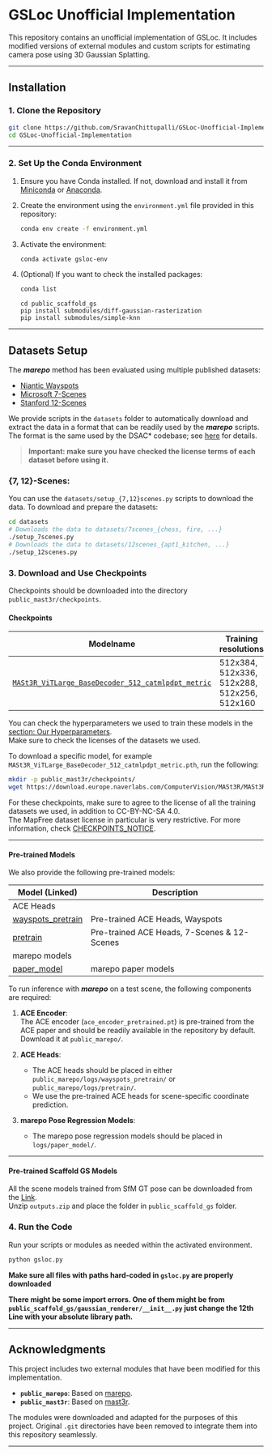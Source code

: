 # **GSLoc Unofficial Implementation**

This repository contains an unofficial implementation of GSLoc. It includes modified versions of external modules and custom scripts for estimating camera pose using 3D Gaussian Splatting.

---

## **Installation**

### **1. Clone the Repository**

```bash
git clone https://github.com/SravanChittupalli/GSLoc-Unofficial-Implementation.git
cd GSLoc-Unofficial-Implementation
```

---

### **2. Set Up the Conda Environment**

1. Ensure you have Conda installed. If not, download and install it from [Miniconda](https://docs.conda.io/en/latest/miniconda.html) or [Anaconda](https://www.anaconda.com/products/distribution).

2. Create the environment using the `environment.yml` file provided in this repository:

   ```bash
   conda env create -f environment.yml
   ```

3. Activate the environment:

   ```bash
   conda activate gsloc-env
   ```

4. (Optional) If you want to check the installed packages:

   ```bash
   conda list
   ```

   ```
   cd public_scaffold_gs
   pip install submodules/diff-gaussian-rasterization
   pip install submodules/simple-knn
   ```

---

## Datasets Setup

The **_marepo_** method has been evaluated using multiple published datasets:

- [Niantic Wayspots](https://nianticlabs.github.io/ace#dataset)
- [Microsoft 7-Scenes](https://www.microsoft.com/en-us/research/project/rgb-d-dataset-7-scenes/)
- [Stanford 12-Scenes](https://graphics.stanford.edu/projects/reloc/)

We provide scripts in the `datasets` folder to automatically download and extract the data in a format that can be readily used by the **_marepo_** scripts.  
The format is the same used by the DSAC* codebase; see [here](https://github.com/vislearn/dsacstar#data-structure) for details.

> **Important: make sure you have checked the license terms of each dataset before using it.**

### {7, 12}-Scenes:

You can use the `datasets/setup_{7,12}scenes.py` scripts to download the data. To download and prepare the datasets:

```bash
cd datasets
# Downloads the data to datasets/7scenes_{chess, fire, ...}
./setup_7scenes.py
# Downloads the data to datasets/12scenes_{apt1_kitchen, ...}
./setup_12scenes.py
```

### **3. Download and Use Checkpoints**

Checkpoints should be downloaded into the directory `public_mast3r/checkpoints`.

#### **Checkpoints**


| Modelname   | Training resolutions | Head | Encoder | Decoder |
|-------------|----------------------|------|---------|---------|
| [`MASt3R_ViTLarge_BaseDecoder_512_catmlpdpt_metric`](https://download.europe.naverlabs.com/ComputerVision/MASt3R/MASt3R_ViTLarge_BaseDecoder_512_catmlpdpt_metric.pth) | 512x384, 512x336, 512x288, 512x256, 512x160 | CatMLP+DPT | ViT-L | ViT-B |

You can check the hyperparameters we used to train these models in the [section: Our Hyperparameters](#our-hyperparameters).  
Make sure to check the licenses of the datasets we used.

To download a specific model, for example `MASt3R_ViTLarge_BaseDecoder_512_catmlpdpt_metric.pth`, run the following:

```bash
mkdir -p public_mast3r/checkpoints/
wget https://download.europe.naverlabs.com/ComputerVision/MASt3R/MASt3R_ViTLarge_BaseDecoder_512_catmlpdpt_metric.pth -P public_mast3r/checkpoints/
```

For these checkpoints, make sure to agree to the license of all the training datasets we used, in addition to CC-BY-NC-SA 4.0.  
The MapFree dataset license in particular is very restrictive. For more information, check [CHECKPOINTS_NOTICE](CHECKPOINTS_NOTICE).

---

#### **Pre-trained Models**

We also provide the following pre-trained models:

| Model (Linked)                                                                                  | Description                                 | 
|-------------------------------------------------------------------------------------------------|---------------------------------------------|
| ACE Heads                                                                                       |                                             |
| [wayspots_pretrain](https://storage.googleapis.com/niantic-lon-static/research/marepo/wayspots_pretrain.zip) | Pre-trained ACE Heads, Wayspots             |
| [pretrain](https://storage.googleapis.com/niantic-lon-static/research/marepo/pretrain.zip)      | Pre-trained ACE Heads, 7-Scenes & 12-Scenes |
| marepo models                                                                                   |                                             |
| [paper_model](https://storage.googleapis.com/niantic-lon-static/research/marepo/paper_model.zip) | marepo paper models                         |

To run inference with **_marepo_** on a test scene, the following components are required:

1. **ACE Encoder**:  
   The ACE encoder (`ace_encoder_pretrained.pt`) is pre-trained from the ACE paper and should be readily available in the repository by default. Download it at `public_marepo/`. 

2. **ACE Heads**:  
   - The ACE heads should be placed in either `public_marepo/logs/wayspots_pretrain/` or `public_marepo/logs/pretrain/`.  
   - We use the pre-trained ACE heads for scene-specific coordinate prediction.  

3. **marepo Pose Regression Models**:  
   - The marepo pose regression models should be placed in `logs/paper_model/`.

--- 

#### **Pre-trained Scaffold GS Models**

All the scene models trained from SfM GT pose can be downloaded from the [Link](https://drive.google.com/drive/folders/1FC8MYRbnstP82FDq_KkoRoOOwfTKN7ip?usp=sharing).  
Unzip `outputs.zip` and place the folder in `public_scaffold_gs` folder.

### **4. Run the Code**

Run your scripts or modules as needed within the activated environment.

```bash
python gsloc.py
```

**Make sure all files with paths hard-coded in `gsloc.py` are properly downloaded**  

**There might be some import errors. One of them might be from `public_scaffold_gs/gaussian_renderer/__init__.py` just change the 12th Line with your absolute library path.**

---

## **Acknowledgments**

This project includes two external modules that have been modified for this implementation. 

- **`public_marepo`**: Based on [marepo](https://github.com/nianticlabs/marepo). 
- **`public_mast3r`**: Based on [mast3r](https://github.com/naver/mast3r).

The modules were downloaded and adapted for the purposes of this project. Original `.git` directories have been removed to integrate them into this repository seamlessly.

---

